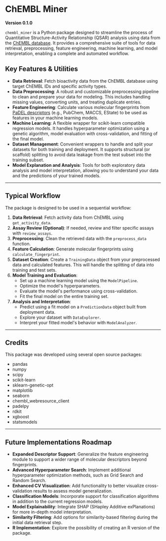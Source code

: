 # ChEMBL Miner

**Version 0.1.0**

`chembl_miner` is a Python package designed to streamline the process of Quantitative Structure-Activity Relationship (QSAR)
analysis using data from the [ChEMBL database](https://www.ebi.ac.uk/chembl/). It provides a comprehensive suite of tools for data retrieval, preprocessing,
feature engineering, machine learning, and model interpretation, enabling a complete and automated workflow.

## Key Features & Utilities

* **Data Retrieval**: Fetch bioactivity data from the ChEMBL database using target ChEMBL IDs and specific activity types.
* **Data Preprocessing**: A robust and customizable preprocessing pipeline to clean and prepare your data for modeling. This includes handling missing values, converting units, and treating duplicate entries.
* **Feature Engineering**: Calculate various molecular fingerprints from [PaDEL descriptors](http://yapcwsoft.com/dd/padeldescriptor/) (e.g., PubChem, MACCS, EState) to be used as features in your machine learning models.
* **Machine Learning**: A flexible wrapper for scikit-learn compatible regression models. It handles hyperparameter optimization using a genetic algorithm, model evaluation with cross-validation, and fitting of the final model.
* **Dataset Management**: Convenient wrappers to handle and split your datasets for both training and deployment. It supports structural (or scaffold) splitting to avoid data leakage from the test subset into the training subset.
* **Model Explanation and Analysis**: Tools for both exploratory data analysis and model interpretation, allowing you to understand your data and the predictions of your trained models.

---

## Typical Workflow

The package is designed to be used in a sequential workflow:

1.  **Data Retrieval**: Fetch activity data from ChEMBL using `get_activity_data`.
2.  **Assay Review (Optional)**: If needed, review and filter specific assays with `review_assays`.
3.  **Preprocessing**: Clean the retrieved data with the `preprocess_data` function.
4.  **Feature Calculation**: Generate molecular fingerprints using `calculate_fingerprint`.
5.  **Dataset Creation**: Create a `TrainingData` object from your preprocessed data and calculated features. This will handle the splitting of data into training and test sets.
6.  **Model Training and Evaluation**:
    * Set up a machine learning model using the `ModelPipeline`.
    * Optimize the model's hyperparameters.
    * Evaluate the model's performance using cross-validation.
    * Fit the final model on the entire training set.
7.  **Analysis and Interpretation**:
    * Predict using a fit model on a `PredictionData` object built from deployment data.
    * Explore your dataset with `DataExplorer`.
    * Interpret your fitted model's behavior with `ModelAnalyzer`.

---

## Credits

This package was developed using several open source packages:
* pandas
* numpy
* scipy
* scikit-learn
* sklearn-genetic-opt
* matplotlib
* seaborn
* chembl_webresource_client
* padelpy
* rdkit
* xgboost
* statsmodels

---

## Future Implementations Roadmap


* **Expanded Descriptor Support**: Generalize the feature engineering module to support a wider range of molecular descriptors beyond fingerprints.
* **Advanced Hyperparameter Search**: Implement additional hyperparameter optimization methods, such as Grid Search and Random Search.
* **Enhanced CV Visualization**: Add functionality to better visualize cross-validation results to assess model generalization.
* **Classification Models**: Incorporate support for classification algorithms in addition to the current regression models.
* **Model Explainability**: Integrate SHAP (SHapley Additive exPlanations) for more in-depth model interpretation.
* **Similarity Filtering**: Add options for similarity-based filtering during the initial data retrieval step.
* **R Implementation**: Explore the possibility of creating an R version of the package.